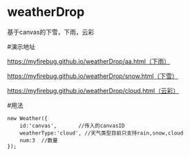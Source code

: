 # weatherDrop
基于canvas的下雪，下雨，云彩


#演示地址
<p><a href="https://myfirebug.github.io/weatherDrop/aa.html">https://myfirebug.github.io/weatherDrop/aa.html（下雨）</a></p>
<p><a href="https://myfirebug.github.io/weatherDrop/snow.html">https://myfirebug.github.io/weatherDrop/snow.html（下雪）</a></p>
<p><a href="https://myfirebug.github.io/weatherDrop/cloud.html">https://myfirebug.github.io/weatherDrop/cloud.html（云彩）</a></p>


#用法

```
new Weather({
    id:'canvas',       //传入的canvasID
    weatherType:'cloud', //天气类型目前只支持rain,snow,cloud
    num:3  //数量
});
```


